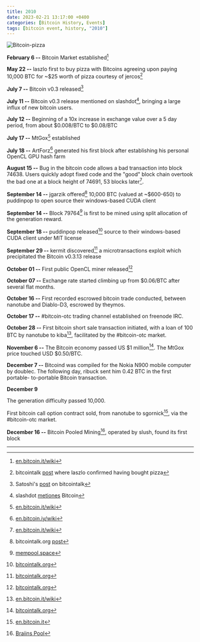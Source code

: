 ```yaml
---
title: 2010  
date: 2023-02-21 13:17:00 +0400
categories: [Bitcoin History, Events]
tags: [bitcoin event, history, "2010"]
---
```


![Bitcoin-pizza](https://nostr.build/i/nostr.build_cc0bd37b5a4b49e62978f106a1d3f02fe97b12fb309af3c2318c862702f7eebe.gif)

**February 6 --** Bitcoin Market established[^1]

**May 22 --**	laszlo first to buy pizza with Bitcoins agreeing upon paying 10,000 BTC for ~$25 worth of pizza courtesy of jercos[^2]

**July 7 --**	Bitcoin v0.3 released[^3]

**July 11 --**	Bitcoin v0.3 release mentioned on slashdot[^4], bringing a large influx of new bitcoin users.

**July 12 --**	Beginning of a 10x increase in exchange value over a 5 day period, from about $0.008/BTC to $0.08/BTC

**July 17 --**	MtGox[^5] established

**July 18 --**	ArtForz[^6] generated his first block after establishing his personal OpenCL GPU hash farm

**August 15 --**	Bug in the bitcoin code allows a bad transaction into block 74638. Users quickly adopt fixed code and the "good" block chain overtook the bad one at a block height of 74691, 53 blocks later[^7].

**September 14 --**	jgarzik offered[^8] 10,000 BTC (valued at ~$600-650) to puddinpop to open source their windows-based CUDA client

**September 14 --**	Block 79764[^9] is first to be mined using split allocation of the generation reward.

**September 18 --**	puddinpop released[^10] source to their windows-based CUDA client under MIT license

**September 29 --**	kermit discovered[^11] a microtransactions exploit which precipitated the Bitcoin v0.3.13 release

**October 01 --**	First public OpenCL miner released[^12]

**October 07 --**	Exchange rate started climbing up from $0.06/BTC after several flat months.

**October 16 --**	First recorded escrowed bitcoin trade conducted, between nanotube and Diablo-D3, escrowed by theymos.

**October 17 --**	#bitcoin-otc trading channel established on freenode IRC.

**October 28 --**	First bitcoin short sale transaction initiated, with a loan of 100 BTC by nanotube to kiba[^13], facilitated by the #bitcoin-otc market.

**November 6 --**	The Bitcoin economy passed US $1 million[^14]. The MtGox price touched USD $0.50/BTC.

**December 7 --**	Bitcoind was compiled for the Nokia N900 mobile computer by doublec. The following day, ribuck sent him 0.42 BTC in the first portable-
to-portable Bitcoin transaction.

**December 9**

The generation difficulty passed 10,000.

First bitcoin call option contract sold, from nanotube to sgornick[^15], via the #bitcoin-otc market.

**December 16 --**	Bitcoin Pooled Mining[^16], operated by slush, found its first block

***

[^1]: [en.bitcoin.it/wiki](https://en.bitcoin.it/wiki/Bitcoin_Market)

[^2]: bitcointalk [post](https://bitcointalk.org/index.php?topic=137.msg1195#msg1195) where laszlo confirmed having bought pizza

[^3]: Satoshi's [post](https://bitcointalk.org/index.php?topic=238.0) on bitcointalk

[^4]: slashdot [metiones](https://news.slashdot.org/story/10/07/11/1747245/Bitcoin-Releases-Version-03) Bitcoin

[^5]: [en.bitcoin.it/wiki](https://en.bitcoin.it/wiki/Mt._Gox)

[^6]: [en.bitcoin.iy/wiki](https://en.bitcoin.it/wiki/ArtForz)

[^7]: [en.bitcoin.it/wiki](https://en.bitcoin.it/wiki/Value_overflow_incident)

[^8]: bitcointalk.org [post](https://bitcointalk.org/index.php?topic=133.msg12921#msg12921)

[^9]: [mempool.space](https://mempool.space/block/00000000001b816df120f4bdf63efd5d986e80c4dbffcf6ad5e73fba0499926d)

[^10]: [bitcointalk.org](https://bitcointalk.org/index.php?topic=133.msg13135#msg13135)

[^11]: [bitcointalk.org](https://bitcointalk.org/index.php?topic=1306.0)

[^12]: [bitcointalk.org](https://bitcointalk.org/?topic=1334.0)

[^13]: [en.bitcoin.it/wiki](https://en.bitcoin.it/wiki/User:Kiba)

[^14]: [bitcointalk.org](https://bitcointalk.org/index.php?topic=1672)

[^15]: [en.bitcoin.it](https://en.bitcoin.it/wiki/User:Sgornick)

[^16]: [Braiins Pool](https://braiins.com/pool) 
